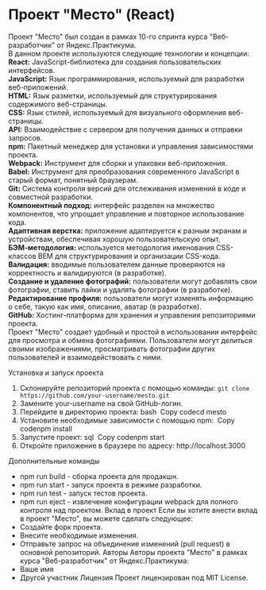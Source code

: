 # Проект "Место" (React)

Проект "Место" был создан в рамках 10-го спринта курса "Веб-разработчик" от Яндекс.Практикума.     
В данном проекте используются следующие технологии и концепции:  
**React:** JavaScript-библиотека для создания пользовательских интерфейсов.  
**JavaScript:** Язык программирования, используемый для разработки веб-приложений.  
**HTML:** Язык разметки, используемый для структурирования содержимого веб-страницы.  
**CSS:** Язык стилей, используемый для визуального оформления веб-страницы.  
**API:** Взаимодействие с сервером для получения данных и отправки запросов.  
**npm:** Пакетный менеджер для установки и управления зависимостями проекта.  
**Webpack:** Инструмент для сборки и упаковки веб-приложения.  
**Babel:** Инструмент для преобразования современного JavaScript в старый формат, понятный браузерам.  
**Git:** Система контроля версий для отслеживания изменений в коде и совместной разработки.  
**Компонентный подход:** интерфейс разделен на множество компонентов, что упрощает управление и повторное использование кода.  
**Адаптивная верстка:** приложение адаптируется к разным экранам и устройствам, обеспечивая хорошую пользовательскую опыт.  
**БЭМ-методология:** используется методология именования CSS-классов BEM для структурирования и организации CSS-кода.  
**Валидация:** вводимые пользователем данные проверяются на корректность и валидируются (в разработке).  
**Создание и удаление фотографий:** пользователи могут добавлять свои фотографии, ставить лайки и удалять фотографии (в разработке).  
**Редактирование профиля:** пользователи могут изменять информацию о себе, такую как имя, описание, аватар (в разработке).  
**GitHub:** Хостинг-платформа для хранения и управления репозиториями проекта.  
Проект "Место" создает удобный и простой в использовании интерфейс для просмотра и обмена фотографиями. Пользователи могут делиться своими изображениями, просматривать фотографии других пользователей и взаимодействовать с ними.

Установка и запуск проекта
1. Склонируйте репозиторий проекта с помощью команды: `git clone https://github.com/your-username/mesto.git`
4. Замените your-username на свой GitHub-логин.
5. Перейдите в директорию проекта: bash  Copy codecd mesto
6. Установите необходимые зависимости с помощью npm:  Copy codenpm install
7. Запустите проект: sql  Copy codenpm start
8. Откройте приложение в браузере по адресу: http://localhost:3000

Дополнительные команды
* npm run build - сборка проекта для продакшн.
* npm run start - запуск проекта в режиме разработки.
* npm run test - запуск тестов проекта.
* npm run eject - извлечение конфигурации webpack для полного контроля над проектом.
Вклад в проект
Если вы хотите внести вклад в проект "Место", вы можете сделать следующее:
* Создайте форк проекта.
* Внесите необходимые изменения.
* Отправьте запрос на объединение изменений (pull request) в основной репозиторий.
Авторы
Авторы проекта "Место" в рамках курса "Веб-разработчик" от Яндекс.Практикума:
* Ваше имя
* Другой участник
Лицензия
Проект лицензирован под MIT License.




